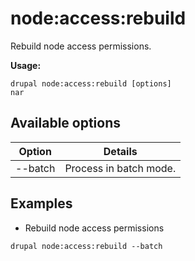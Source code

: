 # node:access:rebuild
Rebuild node access permissions.

**Usage:**
```
drupal node:access:rebuild [options]
nar
```

## Available options
Option | Details
-------|-------------
--batch | Process in batch mode.

## Examples
* Rebuild node access permissions
```
drupal node:access:rebuild --batch
```
